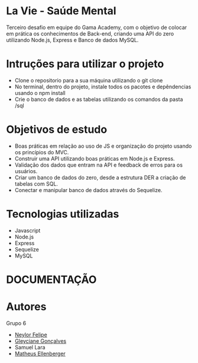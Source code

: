# La Vie - Saúde Mental
Terceiro desafio em equipe do Gama Academy, com o objetivo de colocar em prática os conhecimentos de Back-end, criando uma API do zero utilizando Node.js, Express e Banco de dados MySQL.
# Intruções para utilizar o projeto
- Clone o repositorio para a sua máquina utilizando o git clone
- No terminal, dentro do projeto, instale todos os pacotes e depêndencias usando o npm install
- Crie o banco de dados e as tabelas utilizando os comandos da pasta /sql
# Objetivos de estudo
- Boas práticas em relação ao uso de JS e organização do projeto usando os princípios do MVC.
- Construir uma API utilizando boas práticas em Node.js e Express.
- Validação dos dados que entram na API e feedback de erros para os usuários.
- Criar um banco de dados do zero, desde a estrutura DER a criação de tabelas com SQL.
- Conectar e manipular banco de dados através do Sequelize.
# Tecnologias utilizadas
- Javascript
- Node.js
- Express
- Sequelize
- MySQL
# DOCUMENTAÇÃO

# Autores
Grupo 6

- <a href="https://github.com/neylorfelipet3">Neylor Felipe</a>
- <a href="https://github.com/GleycianeG">Gleyciane Gonçalves</a>
- Samuel Lara
- <a href="https://github.com/Matheus-Ellenberger">Matheus Ellenberger</a>
